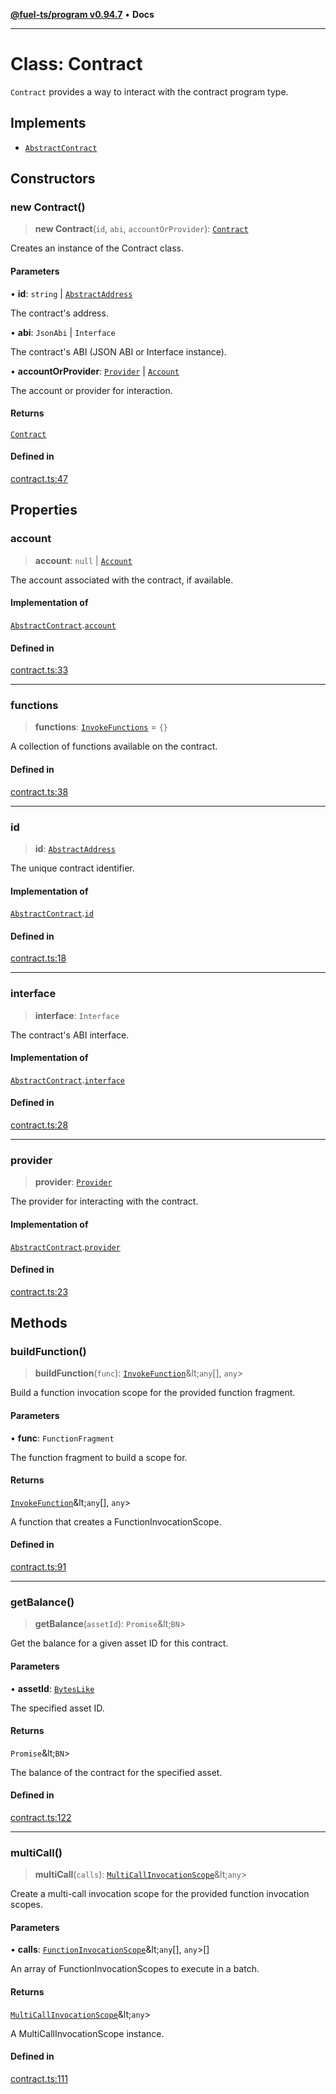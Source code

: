 [**@fuel-ts/program v0.94.7**](../index.md) • **Docs**

***

# Class: Contract

`Contract` provides a way to interact with the contract program type.

## Implements

- [`AbstractContract`](../Interfaces/AbstractContract.md)

## Constructors

### new Contract()

> **new Contract**(`id`, `abi`, `accountOrProvider`): [`Contract`](Contract.md)

Creates an instance of the Contract class.

#### Parameters

• **id**: `string` \| [`AbstractAddress`](../Interfaces/AbstractAddress.md)

The contract's address.

• **abi**: `JsonAbi` \| `Interface`

The contract's ABI (JSON ABI or Interface instance).

• **accountOrProvider**: [`Provider`](../Account/Provider.md) \| [`Account`](../Account/Account.md)

The account or provider for interaction.

#### Returns

[`Contract`](Contract.md)

#### Defined in

[contract.ts:47](https://github.com/FuelLabs/fuels-ts/blob/8420c2fcbdf57cb5242e933369ca6c4c5f9d66c9/packages/program/src/contract.ts#L47)

## Properties

### account

> **account**: `null` \| [`Account`](../Account/Account.md)

The account associated with the contract, if available.

#### Implementation of

[`AbstractContract`](../Interfaces/AbstractContract.md).[`account`](../Interfaces/AbstractContract.md#account)

#### Defined in

[contract.ts:33](https://github.com/FuelLabs/fuels-ts/blob/8420c2fcbdf57cb5242e933369ca6c4c5f9d66c9/packages/program/src/contract.ts#L33)

***

### functions

> **functions**: [`InvokeFunctions`](./InvokeFunctions.md) = `{}`

A collection of functions available on the contract.

#### Defined in

[contract.ts:38](https://github.com/FuelLabs/fuels-ts/blob/8420c2fcbdf57cb5242e933369ca6c4c5f9d66c9/packages/program/src/contract.ts#L38)

***

### id

> **id**: [`AbstractAddress`](../Interfaces/AbstractAddress.md)

The unique contract identifier.

#### Implementation of

[`AbstractContract`](../Interfaces/AbstractContract.md).[`id`](../Interfaces/AbstractContract.md#id)

#### Defined in

[contract.ts:18](https://github.com/FuelLabs/fuels-ts/blob/8420c2fcbdf57cb5242e933369ca6c4c5f9d66c9/packages/program/src/contract.ts#L18)

***

### interface

> **interface**: `Interface`

The contract's ABI interface.

#### Implementation of

[`AbstractContract`](../Interfaces/AbstractContract.md).[`interface`](../Interfaces/AbstractContract.md#interface)

#### Defined in

[contract.ts:28](https://github.com/FuelLabs/fuels-ts/blob/8420c2fcbdf57cb5242e933369ca6c4c5f9d66c9/packages/program/src/contract.ts#L28)

***

### provider

> **provider**: [`Provider`](../Account/Provider.md)

The provider for interacting with the contract.

#### Implementation of

[`AbstractContract`](../Interfaces/AbstractContract.md).[`provider`](../Interfaces/AbstractContract.md#provider)

#### Defined in

[contract.ts:23](https://github.com/FuelLabs/fuels-ts/blob/8420c2fcbdf57cb5242e933369ca6c4c5f9d66c9/packages/program/src/contract.ts#L23)

## Methods

### buildFunction()

> **buildFunction**(`func`): [`InvokeFunction`](./InvokeFunction.md)\&lt;`any`[], `any`\>

Build a function invocation scope for the provided function fragment.

#### Parameters

• **func**: `FunctionFragment`

The function fragment to build a scope for.

#### Returns

[`InvokeFunction`](./InvokeFunction.md)\&lt;`any`[], `any`\>

A function that creates a FunctionInvocationScope.

#### Defined in

[contract.ts:91](https://github.com/FuelLabs/fuels-ts/blob/8420c2fcbdf57cb5242e933369ca6c4c5f9d66c9/packages/program/src/contract.ts#L91)

***

### getBalance()

> **getBalance**(`assetId`): `Promise`\&lt;`BN`\>

Get the balance for a given asset ID for this contract.

#### Parameters

• **assetId**: [`BytesLike`](../Interfaces/index.md#byteslike)

The specified asset ID.

#### Returns

`Promise`\&lt;`BN`\>

The balance of the contract for the specified asset.

#### Defined in

[contract.ts:122](https://github.com/FuelLabs/fuels-ts/blob/8420c2fcbdf57cb5242e933369ca6c4c5f9d66c9/packages/program/src/contract.ts#L122)

***

### multiCall()

> **multiCall**(`calls`): [`MultiCallInvocationScope`](MultiCallInvocationScope.md)\&lt;`any`\>

Create a multi-call invocation scope for the provided function invocation scopes.

#### Parameters

• **calls**: [`FunctionInvocationScope`](FunctionInvocationScope.md)\&lt;`any`[], `any`\>[]

An array of FunctionInvocationScopes to execute in a batch.

#### Returns

[`MultiCallInvocationScope`](MultiCallInvocationScope.md)\&lt;`any`\>

A MultiCallInvocationScope instance.

#### Defined in

[contract.ts:111](https://github.com/FuelLabs/fuels-ts/blob/8420c2fcbdf57cb5242e933369ca6c4c5f9d66c9/packages/program/src/contract.ts#L111)
